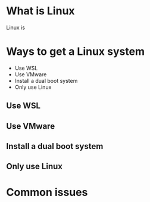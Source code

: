 <!-- slide -->
# What is Linux

<!-- slide -->
Linux is 
<!-- slide -->
# Ways to get a Linux system

- Use WSL
- Use VMware
- Install a dual boot system
- Only use Linux

<!-- slide -->

## Use WSL

<!-- slide -->
## Use VMware
<!-- slide -->
## Install a dual boot system
<!-- slide -->
## Only use Linux
<!-- slide -->
# Common issues

